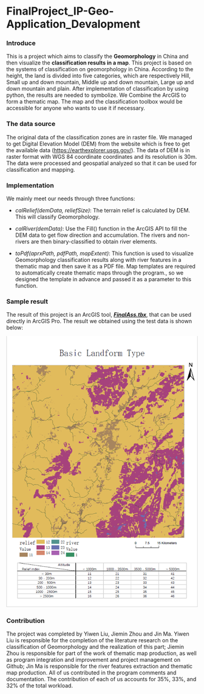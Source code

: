 # FinalProject_IP-Geo-Application_Devalopment

### Introduce

This is a project which aims to classify the **Geomorphology** in China and then visualize the **classification results in a map**. This project is based on the systems of classification on geomorphology in China. According to the height, the land is divided into five categories, which are respectively Hill, Small up and down mountain, Middle up and down mountain, Large up and down mountain and plain. After implementation of classification by using python, the results are needed to symbolize. We Combine the ArcGIS to form a thematic map. The map and the classification toolbox would be accessible for anyone who wants to use it if necessary.

### The data source

The original data of the classification zones are in raster file. We managed to get Digital Elevation Model (DEM) from the website which is free to get the available data (https://earthexplorer.usgs.gov/). The data of DEM is in raster format with WGS 84 coordinate coordinates and its resolution is 30m. The data were processed and geospatial analyzed so that it can be used for classification and mapping.

### Implementation

We mainly meet our needs through three functions:

+ *calRelief(demData, reliefSize)*: The terrain relief is calculated by DEM. This will classify Geomorphology.

+ *calRiver(demData)*: Use the Fill() function in the ArcGIS API to fill the DEM data to get flow direction and accumulation. The rivers and non-rivers are then binary-classified to obtain river elements.

+ *toPdf(aprxPath, pdfPath, mapExtent)*: This function is used to visualize Geomorphology classification results along with river features in a thematic map and then save it as a PDF file. Map templates are required to automatically create thematic maps through the program., so we designed the template in advance and passed it as a parameter to this function.

### Sample result

The result of this project is an ArcGIS tool, ***[FinalAss.tbx](https://github.com/MingleChou/FinalProject_IP-Geo-Application_Devalopment/blob/master/FinalAss.tbx)***, that can be used directly in ArcGIS Pro. The result we obtained using the test data is shown below:

![Sample result: Landform type](https://github.com/MingleChou/FinalProject_IP-Geo-Application_Devalopment/blob/master/ExampleResult.png "Landform Type")

### Contribution

The project was completed by Yiwen Liu, Jiemin Zhou and Jin Ma. Yiwen Liu is responsible for the completion of the literature research on the classification of Geomorphology and the realization of this part; Jiemin Zhou is responsible for part of the work of thematic map production, as well as program integration and improvement and project management on Github; Jin Ma is responsible for the river features extraction and thematic map production. All of us contributed in the program comments and documentation. The contribution of each of us accounts for 35%, 33%, and 32% of the total workload.

